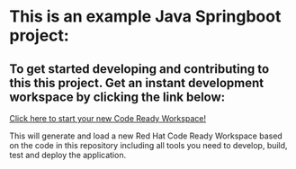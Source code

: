 # This is an example Java Springboot project: 
## To get started developing and contributing to this this project. Get an instant development workspace by clicking the link below:

[Click here to start your new Code Ready Workspace!](codeready-codeready-workspaces-operator.apps.sandbox.x8i5.p1.openshiftapps.com/dashboard/#/load-factory/?url=https://raw.githubusercontent.com/mdiwing/crw-demo/main/devfile.yaml&policies.create=peruser)

This will generate and load a new Red Hat Code Ready Workspace based on the code in this repository including all tools you need to develop, build, test and deploy the application.
